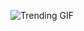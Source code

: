 
<!-- GIF_SECTION -->
![Trending GIF](https://media2.giphy.com/media/v1.Y2lkPThiYjIxNzcydmZiYXYyNXYzZTdocnh0bzQxdXh0Y2xjdTJ0eW16aXJraHpvdXMzZyZlcD12MV9naWZzX3NlYXJjaCZjdD1n/YYKoJL28YtscdUTGWA/giphy.gif)
<!-- END_GIF_SECTION -->
